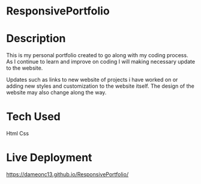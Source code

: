 # ResponsivePortfolio


# Description

This is my personal portfolio created to go along with my coding process. As I continue to learn and improve on coding I will making necessary update to the website.

 Updates such as links to new website of projects i have worked on or adding new styles and customization to the website itself. The design of the website may also change along the way. 




# Tech Used

 Html
 Css 


# Live Deployment 

https://dameonc13.github.io/ResponsivePortfolio/